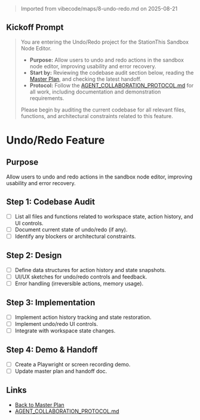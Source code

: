 > Imported from vibecode/maps/8-undo-redo.md on 2025-08-21

## Kickoff Prompt

> You are entering the Undo/Redo project for the StationThis Sandbox Node Editor.
> 
> - **Purpose:** Allow users to undo and redo actions in the sandbox node editor, improving usability and error recovery.
> - **Start by:** Reviewing the codebase audit section below, reading the [Master Plan](./SANDBOX_NODE_EDITOR_MASTER_PLAN.md), and checking the latest handoff.
> - **Protocol:** Follow the [AGENT_COLLABORATION_PROTOCOL.md](../../AGENT_COLLABORATION_PROTOCOL.md) for all work, including documentation and demonstration requirements.
> 
> Please begin by auditing the current codebase for all relevant files, functions, and architectural constraints related to this feature.

# Undo/Redo Feature

## Purpose
Allow users to undo and redo actions in the sandbox node editor, improving usability and error recovery.

## Step 1: Codebase Audit

- [ ] List all files and functions related to workspace state, action history, and UI controls.
- [ ] Document current state of undo/redo (if any).
- [ ] Identify any blockers or architectural constraints.

## Step 2: Design

- [ ] Define data structures for action history and state snapshots.
- [ ] UI/UX sketches for undo/redo controls and feedback.
- [ ] Error handling (irreversible actions, memory usage).

## Step 3: Implementation

- [ ] Implement action history tracking and state restoration.
- [ ] Implement undo/redo UI controls.
- [ ] Integrate with workspace state changes.

## Step 4: Demo & Handoff

- [ ] Create a Playwright or screen recording demo.
- [ ] Update master plan and handoff doc.

## Links

- [Back to Master Plan](./SANDBOX_NODE_EDITOR_MASTER_PLAN.md)
- [AGENT_COLLABORATION_PROTOCOL.md](../../AGENT_COLLABORATION_PROTOCOL.md) 